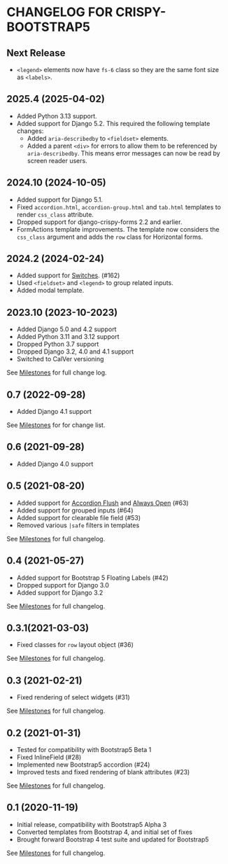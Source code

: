 # CHANGELOG FOR CRISPY-BOOTSTRAP5

## Next Release
* `<legend>` elements now have `fs-6` class so they are the same font size as `<labels>`.  

## 2025.4 (2025-04-02)
* Added Python 3.13 support. 
* Added support for Django 5.2. This required the following template changes:
  * Added `aria-describedby` to `<fieldset>` elements.
  * Added a parent `<div>` for errors to allow them to be referenced by `aria-describedby`. This means error messages can now be read by screen reader users.

## 2024.10 (2024-10-05)
* Added support for Django 5.1.
* Fixed `accordion.html`, `accordion-group.html` and `tab.html` templates to render `css_class` attribute.
* Dropped support for django-crispy-forms 2.2 and earlier.
* FormActions template improvements. The template now considers the `css_class` argument and adds the `row` class for Horizontal forms.

## 2024.2 (2024-02-24)

* Added support for [Switches](https://getbootstrap.com/docs/5.2/forms/checks-radios/#switches). (#162)
* Used `<fieldset>` and `<legend>` to group related inputs.
* Added modal template.

## 2023.10 (2023-10-2023)
* Added Django 5.0 and 4.2 support
* Added Python 3.11 and 3.12 support
* Dropped Python 3.7 support
* Dropped Django 3.2, 4.0 and 4.1 support
* Switched to CalVer versioning

See [Milestones](https://github.com/django-crispy-forms/crispy-bootstrap5/milestone/8?closed=1) for full change log.

## 0.7 (2022-09-28)
* Added Django 4.1 support

See [Milestones](https://github.com/django-crispy-forms/crispy-bootstrap5/milestones?state=closed) for for change list.

## 0.6 (2021-09-28)
* Added Django 4.0 support

## 0.5 (2021-08-20)
* Added support for [Accordion Flush](https://getbootstrap.com/docs/5.0/components/accordion/#flush) and 
  [Always Open](https://getbootstrap.com/docs/5.0/components/accordion/#always-open) (#63)
* Added support for grouped inputs (#64)
* Added support for clearable file field (#53)
* Removed various `|safe` filters in templates

See [Milestones](https://github.com/django-crispy-forms/crispy-bootstrap5/milestone/6?closed=1) for full changelog.


## 0.4 (2021-05-27)
* Added support for Bootstrap 5 Floating Labels (#42)
* Dropped support for Django 3.0
* Added support for Django 3.2

See [Milestones](https://github.com/django-crispy-forms/crispy-bootstrap5/milestone/5?closed=1) for full changelog.

## 0.3.1(2021-03-03)
* Fixed classes for `row` layout object (#36)

See [Milestones](https://github.com/django-crispy-forms/crispy-bootstrap5/milestone/4?closed=1) for full changelog.

## 0.3 (2021-02-21)
* Fixed rendering of select widgets (#31)

See [Milestones](https://github.com/django-crispy-forms/crispy-bootstrap5/milestone/3?closed=1) for full changelog.

## 0.2 (2021-01-31)
* Tested for compatibility with Bootstrap5 Beta 1
* Fixed InlineField (#28)
* Implemented new Bootstrap5 accordion (#24)
* Improved tests and fixed rendering of blank attributes (#23) 

See [Milestones](https://github.com/django-crispy-forms/crispy-bootstrap5/milestone/2) for full changelog.

## 0.1 (2020-11-19)
* Initial release, compatibility with Bootstrap5 Alpha 3
* Converted templates from Bootstrap 4, and initial set of fixes
* Brought forward Bootstrap 4 test suite and updated for Bootstrap5

See [Milestones](https://github.com/django-crispy-forms/crispy-bootstrap5/milestone/1) for full changelog. 
